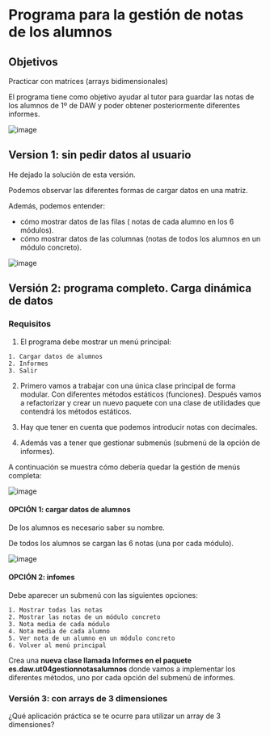 # Programa para la gestión de notas de los alumnos

## Objetivos

Practicar con matrices (arrays bidimensionales)

El programa tiene como objetivo ayudar al tutor para guardar las notas de los alumnos de 1º de DAW y poder obtener posteriormente diferentes informes.

![image](https://github.com/profeMelola/Programacion-04-2023-24/assets/91023374/4fc45a79-cd04-4644-905a-9960cdf4939a)


## Version 1: sin pedir datos al usuario

He dejado la solución de esta versión.

Podemos observar las diferentes formas de cargar datos en una matriz.

Además, podemos entender:
- cómo mostrar datos de las filas ( notas de cada alumno en los 6 módulos).
- cómo mostrar datos de las columnas (notas de todos los alumnos en un módulo concreto).

![image](https://github.com/profeMelola/Programacion-04-2023-24/assets/91023374/0a28290e-d9ed-4039-8d1b-bde018641e77)


## Versión 2: programa completo. Carga dinámica de datos

### Requisitos

1. El programa debe mostrar un menú principal:

```
1. Cargar datos de alumnos
2. Informes
3. Salir
```

2. Primero vamos a trabajar con una única clase principal de forma modular. Con diferentes métodos estáticos (funciones). Después vamos a refactorizar y crear un nuevo paquete con una clase de utilidades que contendrá los métodos estáticos.

3. Hay que tener en cuenta que podemos introducir notas con decimales.

4. Además vas a tener que gestionar submenús (submenú de la opción de informes).

A continuación se muestra cómo debería quedar la gestión de menús completa:

![image](https://github.com/profeMelola/Programacion-04-2023-24/assets/91023374/70e8d05d-dbca-44f6-9993-7366c46ef641)

#### OPCIÓN 1: cargar datos de alumnos

De los alumnos es necesario saber su nombre.

De todos los alumnos se cargan las 6 notas (una por cada módulo).

![image](https://github.com/profeMelola/Programacion-04-2023-24/assets/91023374/9e649266-ebdf-4490-9218-8b13734049c1)


#### OPCIÓN 2: infomes

Debe aparecer un submenú con las siguientes opciones:

```
1. Mostrar todas las notas
2. Mostrar las notas de un módulo concreto
3. Nota media de cada módulo
4. Nota media de cada alumno
5. Ver nota de un alumno en un módulo concreto
6. Volver al menú principal

```
Crea una **nueva clase llamada Informes en el paquete es.daw.ut04gestionnotasalumnos** donde vamos a implementar los diferentes métodos, uno por cada opción del submenú de informes.

### Versión 3: con arrays de 3 dimensiones

¿Qué aplicación práctica se te ocurre para utilizar un array de 3 dimensiones?




